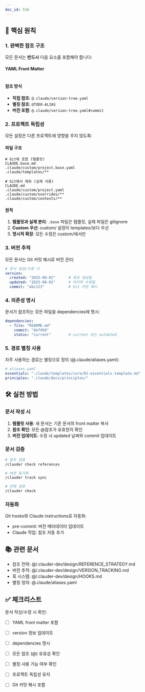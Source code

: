 ```yaml
---
doc_id: 516
---
```


## 🎯 핵심 원칙

### 1. 완벽한 참조 구조
모든 문서는 **반드시** 다음 요소를 포함해야 합니다:

#### YAML Front Matter
```yaml
```

#### 참조 방식
- **직접 참조**: `@.claude/version-tree.yaml`
- **별칭 참조**: `@TODO-ALIAS`
- **버전 포함**: `@.claude/version-tree.yaml#commit`

### 2. 프로젝트 독립성
모든 설정은 다른 프로젝트에 영향을 주지 않도록:

#### 파일 구조
```
# Git에 포함 (템플릿)
CLAUDE.base.md
.claude/custom/project.base.yaml
.claude/templates/**

# Git에서 제외 (실제 사용)
CLAUDE.md
.claude/custom/project.yaml
.claude/custom/overrides/**
.claude/custom/contexts/**
```

#### 원칙
1. **템플릿과 실제 분리**: `.base` 파일은 템플릿, 실제 파일은 gitignore
2. **Custom 우선**: custom/ 설정이 templates/보다 우선
3. **명시적 확장**: 모든 수정은 custom/에서만

### 3. 버전 추적
모든 문서는 Git 커밋 해시로 버전 관리:

```yaml
# 문서 생성/수정 시
version:
  created: "2025-08-02"      # 최초 생성일
  updated: "2025-08-02"      # 마지막 수정일
  commit: "abc123"           # Git 커밋 해시
```

### 4. 의존성 명시
문서가 참조하는 모든 파일을 dependencies에 명시:

```yaml
dependencies:
  - file: "README.md"
    commit: "def456"
    status: "current"        # current 또는 outdated
```

### 5. 경로 별칭 사용
자주 사용하는 경로는 별칭으로 정의 (@.claude/aliases.yaml):

```yaml
# aliases.yaml
essentials: ".claude/templates/core/01-essentials.template.md"
principles: ".claude/docs/principles/"
```

## 🛠️ 실천 방법

### 문서 작성 시
1. **템플릿 사용**: 새 문서는 기존 문서의 front matter 복사
2. **참조 확인**: 모든 @참조가 유효한지 확인
3. **버전 업데이트**: 수정 시 updated 날짜와 commit 업데이트

### 문서 검증
```bash
# 참조 검증
/clauder check references

# 버전 동기화
/clauder track sync

# 전체 검증
/clauder check
```

### 자동화
Git hooks와 Claude instructions로 자동화:
- pre-commit: 버전 메타데이터 업데이트
- Claude 작업: 참조 자동 추가

## 📚 관련 문서

- 참조 전략: @/.clauder-dev/design/REFERENCE_STRATEGY.md
- 버전 추적: @/.clauder-dev/design/VERSION_TRACKING.md
- 훅 시스템: @/.clauder-dev/design/HOOKS.md
- 별칭 정의: @.claude/aliases.yaml

## ✅ 체크리스트

문서 작성/수정 시 확인:
- [ ] YAML front matter 포함
- [ ] version 정보 업데이트
- [ ] dependencies 명시
- [ ] 모든 참조 (@) 유효성 확인
- [ ] 별칭 사용 가능 여부 확인
- [ ] 프로젝트 독립성 유지
- [ ] Git 커밋 해시 포함

